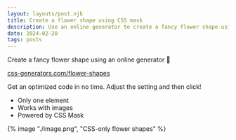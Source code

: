 ```yaml
---
layout: layouts/post.njk
title: Create a flower shape using CSS mask
description: Use an online generator to create a fancy flower shape using mask
date: 2024-02-20
tags: posts
---
```


Create a fancy flower shape using an online generator 🌺

[css-generators.com/flower-shapes](https://css-generators.com/flower-shapes/)

Get an optimized code in no time. Adjust the setting and then click!
* Only one element
* Works with images
* Powered by CSS Mask


{% image "./image.png", "CSS-only flower shapes" %}

